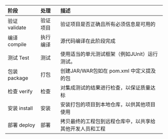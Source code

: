 | 阶段          | 处理     | 描述                                                     |
| :------------ | :------- | :------------------------------------------------------- |
| 验证 validate | 验证项目 | 验证项目是否正确且所有必须信息是可用的                   |
| 编译 compile  | 执行编译 | 源代码编译在此阶段完成                                   |
| 测试 Test     | 测试     | 使用适当的单元测试框架（例如JUnit）运行测试。            |
| 包装 package  | 打包     | 创建JAR/WAR包如在 pom.xml 中定义提及的包                 |
| 检查 verify   | 检查     | 对集成测试的结果进行检查，以保证质量达标                 |
| 安装 install  | 安装     | 安装打包的项目到本地仓库，以供其他项目使用               |
| 部署 deploy   | 部署     | 拷贝最终的工程包到远程仓库中，以共享给其他开发人员和工程 |

